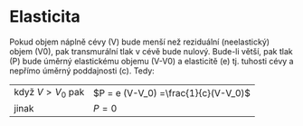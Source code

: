 # Elasticita

<div class="w3-row">
<div class="w3-half">

</div>
<div class="w3-half">

Pokud objem náplně cévy (V) bude
menší než reziduální (neelastický) objem (V0), pak
transmurální tlak v cévě bude nulový. Bude-li větší,
pak tlak (P) bude úměrný elastickému objemu (V-V0)
a elasticitě (e) tj. tuhosti cévy a nepřímo úměrný
poddajnosti (c). Tedy:

| | |
|--|--|
| když $V>V_0$ pak | $P = e (V-V_0) =\frac{1}{c}(V-V_0)$ |
| jinak|  $P=0$ |


</div>
</div>






